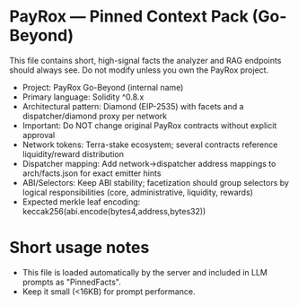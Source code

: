 # PayRox — Pinned Context Pack (Go-Beyond)

This file contains short, high-signal facts the analyzer and RAG endpoints should always see.
Do not modify unless you own the PayRox project.

- Project: PayRox Go-Beyond (internal name)
- Primary language: Solidity ^0.8.x
- Architectural pattern: Diamond (EIP-2535) with facets and a dispatcher/diamond proxy per network
- Important: Do NOT change original PayRox contracts without explicit approval
- Network tokens: Terra-stake ecosystem; several contracts reference liquidity/reward distribution
- Dispatcher mapping: Add network->dispatcher address mappings to arch/facts.json for exact emitter hints
- ABI/Selectors: Keep ABI stability; facetization should group selectors by logical responsibilities (core, administrative, liquidity, rewards)
- Expected merkle leaf encoding: keccak256(abi.encode(bytes4,address,bytes32))

# Short usage notes

- This file is loaded automatically by the server and included in LLM prompts as "PinnedFacts".
- Keep it small (<16KB) for prompt performance.
